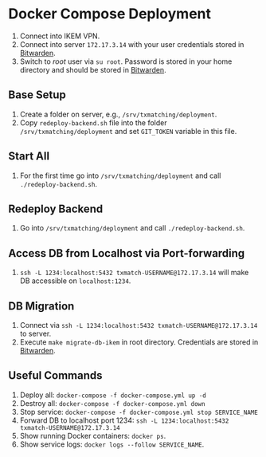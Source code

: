 # Docker Compose Deployment

1. Connect into IKEM VPN.
1. Connect into server `172.17.3.14` with your user credentials stored in [Bitwarden](https://vault.bitwarden.com/#/vault).
1. Switch to *root* user via `su root`. Password is stored in your home directory and should be stored in [Bitwarden](https://vault.bitwarden.com/#/vault).

## Base Setup

1. Create a folder on server, e.g., `/srv/txmatching/deployment`.
1. Copy `redeploy-backend.sh` file into the folder `/srv/txmatching/deployment` and set `GIT_TOKEN` variable in this file.

## Start All
1. For the first time go into `/srv/txmatching/deployment` and call `./redeploy-backend.sh`.

## Redeploy Backend
1. Go into `/srv/txmatching/deployment` and call `./redeploy-backend.sh`.

## Access DB from Localhost via Port-forwarding
1. `ssh -L 1234:localhost:5432 txmatch-USERNAME@172.17.3.14` will make DB accessible on `localhost:1234`.

## DB Migration

1. Connect via `ssh -L 1234:localhost:5432 txmatch-USERNAME@172.17.3.14` to server.
1. Execute `make migrate-db-ikem` in root directory. Credentials are stored in [Bitwarden](https://vault.bitwarden.com/#/vault).

## Useful Commands

1. Deploy all: `docker-compose -f docker-compose.yml up -d`
1. Destroy all: `docker-compose -f docker-compose.yml down`
1. Stop service: `docker-compose -f docker-compose.yml stop SERVICE_NAME`
1. Forward DB to localhost port 1234: `ssh -L 1234:localhost:5432 txmatch-USERNAME@172.17.3.14`
1. Show running Docker containers: `docker ps`.
1. Show service logs: `docker logs --follow SERVICE_NAME`.
